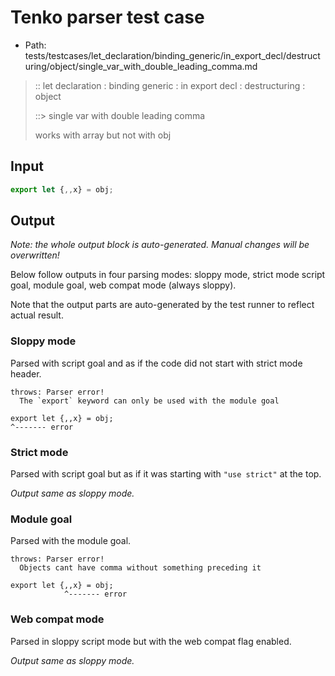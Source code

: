 # Tenko parser test case

- Path: tests/testcases/let_declaration/binding_generic/in_export_decl/destructuring/object/single_var_with_double_leading_comma.md

> :: let declaration : binding generic : in export decl : destructuring : object
>
> ::> single var with double leading comma
>
> works with array but not with obj

## Input

`````js
export let {,,x} = obj;
`````

## Output

_Note: the whole output block is auto-generated. Manual changes will be overwritten!_

Below follow outputs in four parsing modes: sloppy mode, strict mode script goal, module goal, web compat mode (always sloppy).

Note that the output parts are auto-generated by the test runner to reflect actual result.

### Sloppy mode

Parsed with script goal and as if the code did not start with strict mode header.

`````
throws: Parser error!
  The `export` keyword can only be used with the module goal

export let {,,x} = obj;
^------- error
`````

### Strict mode

Parsed with script goal but as if it was starting with `"use strict"` at the top.

_Output same as sloppy mode._

### Module goal

Parsed with the module goal.

`````
throws: Parser error!
  Objects cant have comma without something preceding it

export let {,,x} = obj;
            ^------- error
`````


### Web compat mode

Parsed in sloppy script mode but with the web compat flag enabled.

_Output same as sloppy mode._
